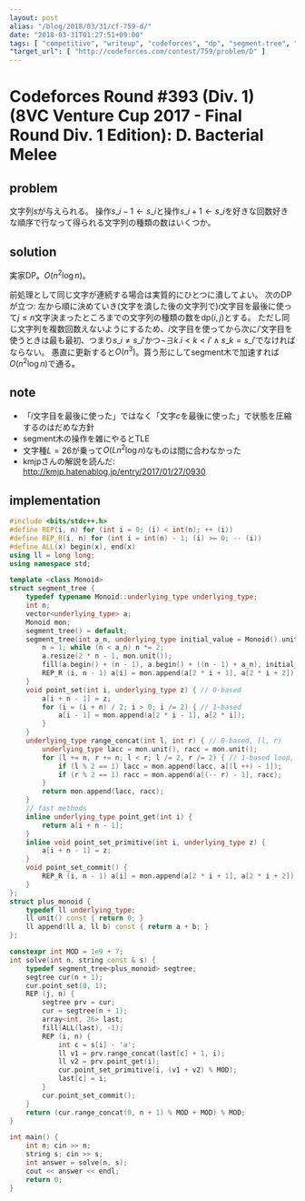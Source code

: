```yaml
---
layout: post
alias: "/blog/2018/03/31/cf-759-d/"
date: "2018-03-31T01:27:51+09:00"
tags: [ "competitive", "writeup", "codeforces", "dp", "segment-tree", "inline-dp" ]
"target_url": [ "http://codeforces.com/contest/759/problem/D" ]
---
```


# Codeforces Round #393 (Div. 1) (8VC Venture Cup 2017 - Final Round Div. 1 Edition): D. Bacterial Melee

## problem

文字列$s$が与えられる。
操作$s\_{i - 1} \gets s\_i$と操作$s\_{i + 1} \gets s\_i$を好きな回数好きな順序で行なって得られる文字列の種類の数はいくつか。

## solution

実家DP。$O(n^2 \log n)$。

前処理として同じ文字が連続する場合は実質的にひとつに潰してよい。
次のDPが立つ: 左から順に決めていき(文字を潰した後の文字列で)$i$文字目を最後に使って$j \le n$文字決まったところまでの文字列の種類の数を$\mathrm{dp}(i, j)$とする。
ただし同じ文字列を複数回数えないようにするため、$i$文字目を使ってから次に$i'$文字目を使うときは最も最初、つまり$s\_i \ne s\_{i'}$かつ$\lnot \exists k. i \lt k \lt i' \land s\_k = s\_{i'}$でなければならない。
愚直に更新すると$O(n^3)$。貰う形にしてsegment木で加速すれば$O(n^2 \log n)$で通る。


## note

-   「$i$文字目を最後に使った」ではなく「文字$c$を最後に使った」で状態を圧縮するのはだめな方針
-   segment木の操作を雑にやるとTLE
-   文字種$L = 26$が乗って$O(L n^2 \log n)$なものは間に合わなかった
-   kmjpさんの解説を読んだ: <http://kmjp.hatenablog.jp/entry/2017/01/27/0930>

## implementation

``` c++
#include <bits/stdc++.h>
#define REP(i, n) for (int i = 0; (i) < int(n); ++ (i))
#define REP_R(i, n) for (int i = int(n) - 1; (i) >= 0; -- (i))
#define ALL(x) begin(x), end(x)
using ll = long long;
using namespace std;

template <class Monoid>
struct segment_tree {
    typedef typename Monoid::underlying_type underlying_type;
    int n;
    vector<underlying_type> a;
    Monoid mon;
    segment_tree() = default;
    segment_tree(int a_n, underlying_type initial_value = Monoid().unit(), Monoid const & a_mon = Monoid()) : mon(a_mon) {
        n = 1; while (n < a_n) n *= 2;
        a.resize(2 * n - 1, mon.unit());
        fill(a.begin() + (n - 1), a.begin() + ((n - 1) + a_n), initial_value); // set initial values
        REP_R (i, n - 1) a[i] = mon.append(a[2 * i + 1], a[2 * i + 2]); // propagate initial values
    }
    void point_set(int i, underlying_type z) { // 0-based
        a[i + n - 1] = z;
        for (i = (i + n) / 2; i > 0; i /= 2) { // 1-based
            a[i - 1] = mon.append(a[2 * i - 1], a[2 * i]);
        }
    }
    underlying_type range_concat(int l, int r) { // 0-based, [l, r)
        underlying_type lacc = mon.unit(), racc = mon.unit();
        for (l += n, r += n; l < r; l /= 2, r /= 2) { // 1-based loop, 2x faster than recursion
            if (l % 2 == 1) lacc = mon.append(lacc, a[(l ++) - 1]);
            if (r % 2 == 1) racc = mon.append(a[(-- r) - 1], racc);
        }
        return mon.append(lacc, racc);
    }
    // fast methods
    inline underlying_type point_get(int i) {
        return a[i + n - 1];
    }
    inline void point_set_primitive(int i, underlying_type z) {
        a[i + n - 1] = z;
    }
    void point_set_commit() {
        REP_R (i, n - 1) a[i] = mon.append(a[2 * i + 1], a[2 * i + 2]);
    }
};
struct plus_monoid {
    typedef ll underlying_type;
    ll unit() const { return 0; }
    ll append(ll a, ll b) const { return a + b; }
};

constexpr int MOD = 1e9 + 7;
int solve(int n, string const & s) {
    typedef segment_tree<plus_monoid> segtree;
    segtree cur(n + 1);
    cur.point_set(0, 1);
    REP (j, n) {
        segtree prv = cur;
        cur = segtree(n + 1);
        array<int, 26> last;
        fill(ALL(last), -1);
        REP (i, n) {
            int c = s[i] - 'a';
            ll v1 = prv.range_concat(last[c] + 1, i);
            ll v2 = prv.point_get(i);
            cur.point_set_primitive(i, (v1 + v2) % MOD);
            last[c] = i;
        }
        cur.point_set_commit();
    }
    return (cur.range_concat(0, n + 1) % MOD + MOD) % MOD;
}

int main() {
    int n; cin >> n;
    string s; cin >> s;
    int answer = solve(n, s);
    cout << answer << endl;
    return 0;
}
```

